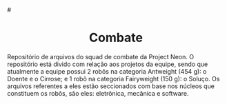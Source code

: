 #<h1 align="center"> Combate </h1>
Repositório de arquivos do squad de combate da Project Neon. O repositório está divido com relação aos projetos da equipe, sendo que atualmente a equipe possui 2 robôs na categoria Antweight (454 g): o Doente e o Cirrose; e 1 robô na categoria Fairyweight (150 g): o Soluço. Os arquivos referentes a eles estão seccionados com base nos núcleos que constituem os robôs, são eles: eletrônica, mecânica e software.

